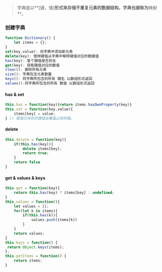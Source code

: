 > 字典是以**[键，值]**形式来存储不重复元素的数据结构，字典也被称为**映射**。

### 创建字典

```js
function Dictionary() {
    let items = {};
}
set(key,value): 向字典中添加新元素
delete(key): 使用键值从字典中移除键值对应的数据值
has(key): 某个键值是否存在
get(key): 获取键值对应的数值
clear(): 删除所有元素
size(): 字典包含元素数量
keys(): 将字典所包含的所有 键名 以数组形式返回
values():将字典所包含的所有 数值 以数组形式返回
```

#### has & set

```js
this.has = function(key){return items.hasOwnProperty(key)}
this.set = function(key,value){
    items[key] = value;
} // 赋值已存在的键值会覆盖之前的值。
```

#### delete

```js
this.delete = function(key){
    if(this.has(key)){
        delete items[key];
        return true;
    }
    return false
}
```

#### get & values & keys

```js
this.get = function(key){
    return this.has(key) ? items[key] : undefined;
}
this.values = function(){
    let values = [];
    for(let k in items){
        if(this.has(k)){
            values.push(items[k])
        }
    }
    return values;
}
this.keys = function() {
 return Object.keys(items);
}; 
this.getItems = function() {
 	return items;
} 
```


